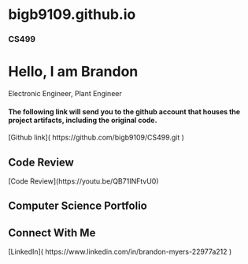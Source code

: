 # bigb9109.github.io
### CS499
<h1>Hello, I am Brandon</h1> <a> Electronic Engineer</a>, <a> Plant Engineer</a>

<h4>The following link will send you to the github account that houses the project artifacts, including the original code.</h4>
[Github link]( https://github.com/bigb9109/CS499.git ) 

<h2> Code Review</h2>
[Code Review](https://youtu.be/QB71INFtvU0)

<h2> Computer Science Portfolio</h2>

<h2> Connect With Me </h2>
[LinkedIn]( https://www.linkedin.com/in/brandon-myers-22977a212 )
